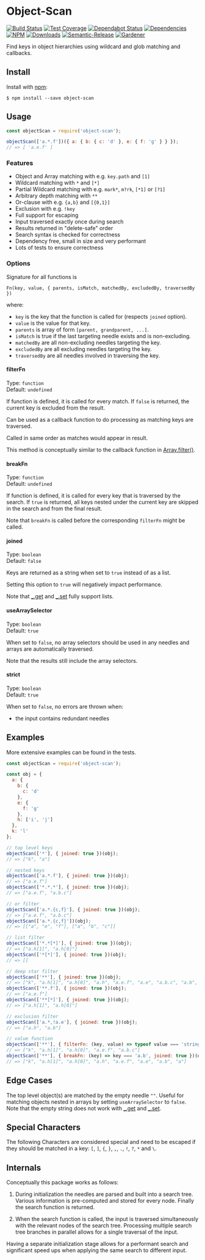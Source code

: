 # Object-Scan

[![Build Status](https://circleci.com/gh/blackflux/object-scan.png?style=shield)](https://circleci.com/gh/blackflux/object-scan)
[![Test Coverage](https://img.shields.io/coveralls/blackflux/object-scan/master.svg)](https://coveralls.io/github/blackflux/object-scan?branch=master)
[![Dependabot Status](https://api.dependabot.com/badges/status?host=github&repo=blackflux/object-scan)](https://dependabot.com)
[![Dependencies](https://david-dm.org/blackflux/object-scan/status.svg)](https://david-dm.org/blackflux/object-scan)
[![NPM](https://img.shields.io/npm/v/object-scan.svg)](https://www.npmjs.com/package/object-scan)
[![Downloads](https://img.shields.io/npm/dt/object-scan.svg)](https://www.npmjs.com/package/object-scan)
[![Semantic-Release](https://github.com/blackflux/js-gardener/blob/master/assets/icons/semver.svg)](https://github.com/semantic-release/semantic-release)
[![Gardener](https://github.com/blackflux/js-gardener/blob/master/assets/badge.svg)](https://github.com/blackflux/js-gardener)

Find keys in object hierarchies using wildcard and glob matching and callbacks.

## Install

Install with [npm](https://www.npmjs.com/):

    $ npm install --save object-scan

## Usage

<!-- eslint-disable-next-line import/no-unresolved, import/no-extraneous-dependencies -->
```js
const objectScan = require('object-scan');

objectScan(['a.*.f'])({ a: { b: { c: 'd' }, e: { f: 'g' } } });
// => [ 'a.e.f' ]
```

### Features

- Object and Array matching with e.g. `key.path` and `[1]`
- Wildcard matching with `*` and `[*]`
- Partial Wildcard matching with e.g. `mark*`, `m?rk`, `[*1]` or `[?1]`
- Arbitrary depth matching with `**`
- Or-clause with e.g. `{a,b}` and `[{0,1}]`
- Exclusion with e.g. `!key`
- Full support for escaping
- Input traversed exactly once during search
- Results returned in "delete-safe" order
- Search syntax is checked for correctness
- Dependency free, small in size and very performant
- Lots of tests to ensure correctness

### Options

Signature for all functions is

    Fn(key, value, { parents, isMatch, matchedBy, excludedBy, traversedBy })

where:
- `key` is the key that the function is called for (respects `joined` option).
- `value` is the value for that key.
- `parents` is array of form `[parent, grandparent, ...]`.
- `isMatch` is true if the last targeting needle exists and is non-excluding.
- `matchedBy` are all non-excluding needles targeting the key.
- `excludedBy` are all excluding needles targeting the key.
- `traversedBy` are all needles involved in traversing the key.

#### filterFn

Type: `function`<br>
Default: `undefined`

If function is defined, it is called for every match. If `false`
is returned, the current key is excluded from the result.

Can be used as a callback function to do processing as matching keys are traversed.

Called in same order as matches would appear in result.

This method is conceptually similar to the callback function in
[Array.filter()](https://developer.mozilla.org/en-US/docs/Web/JavaScript/Reference/Global_Objects/Array/filter).

#### breakFn

Type: `function`<br>
Default: `undefined`

If function is defined, it is called for every key that is traversed by
the search. If `true` is returned, all keys nested under the current key are
skipped in the search and from the final result.

Note that `breakFn` is called before the corresponding `filterFn` might be called.

#### joined

Type: `boolean`<br>
Default: `false`

Keys are returned as a string when set to `true` instead of as a list.

Setting this option to `true` will negatively impact performance.

Note that [_.get](https://lodash.com/docs/#get) and [_.set](https://lodash.com/docs/#set) fully support lists.

#### useArraySelector

Type: `boolean`<br>
Default: `true`

When set to `false`, no array selectors should be used in any needles and arrays are automatically traversed.

Note that the results still include the array selectors.

#### strict

Type: `boolean`<br>
Default: `true`

When set to `false`, no errors are thrown when:
- the input contains redundant needles

## Examples

More extensive examples can be found in the tests.

<!-- eslint-disable-next-line import/no-unresolved, import/no-extraneous-dependencies -->
```js
const objectScan = require('object-scan');

const obj = {
  a: {
    b: {
      c: 'd'
    },
    e: {
      f: 'g'
    },
    h: ['i', 'j']
  },
  k: 'l'
};

// top level keys
objectScan(['*'], { joined: true })(obj);
// => ["k", "a"]

// nested keys
objectScan(['a.*.f'], { joined: true })(obj);
// => ["a.e.f"]
objectScan(['*.*.*'], { joined: true })(obj);
// => ["a.e.f", "a.b.c"]

// or filter
objectScan(['a.*.{c,f}'], { joined: true })(obj);
// => ["a.e.f", "a.b.c"]
objectScan(['a.*.{c,f}'])(obj);
// => [["a", "e", "f"], ["a", "b", "c"]]

// list filter
objectScan(['*.*[*]'], { joined: true })(obj);
// => ["a.h[1]", "a.h[0]"]
objectScan(['*[*]'], { joined: true })(obj);
// => []

// deep star filter
objectScan(['**'], { joined: true })(obj);
// => ["k", "a.h[1]", "a.h[0]", "a.h", "a.e.f", "a.e", "a.b.c", "a.b", "a"]
objectScan(['**.f'], { joined: true })(obj);
// => ["a.e.f"]
objectScan(['**[*]'], { joined: true })(obj);
// => ["a.h[1]", "a.h[0]"]

// exclusion filter
objectScan(['a.*,!a.e'], { joined: true })(obj);
// => ["a.h", "a.b"]

// value function
objectScan(['**'], { filterFn: (key, value) => typeof value === 'string', joined: true })(obj);
// => ["k", "a.h[1]", "a.h[0]", "a.e.f", "a.b.c"]
objectScan(['**'], { breakFn: (key) => key === 'a.b', joined: true })(obj);
// => ["k", "a.h[1]", "a.h[0]", "a.h", "a.e.f", "a.e", "a.b", "a"]
```

## Edge Cases

The top level object(s) are matched by the empty needle `""`.
Useful for matching objects nested in arrays by setting `useArraySelector` to `false`.
Note that the empty string does not work with [_.get](https://lodash.com/docs/#get) and [_.set](https://lodash.com/docs/#set).

## Special Characters

The following Characters are considered special and need to
be escaped if they should be matched in a key: `[`, `]`, `{`, `}`, `,`, `.`, `!`, `?`, `*` and `\`.

## Internals

Conceptually this package works as follows:

1. During initialization the needles are parsed and built into a search tree.
Various information is pre-computed and stored for every node.
Finally the search function is returned.

2. When the search function is called, the input is traversed simultaneously with
the relevant nodes of the search tree. Processing multiple search tree branches
in parallel allows for a single traversal of the input.

Having a separate initialization stage allows for a performant search and
significant speed ups when applying the same search to different input.
